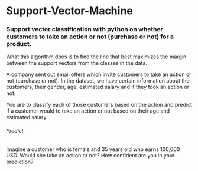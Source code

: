 # Support-Vector-Machine
### Support vector classification with python on whether customers to take an action or not (purchase or not) for a product.

What this algorithm does is to find the line that best maximizes the margin between the support vectors from the classes in the data.

A company sent out email offers which invite customers to take an action or not (purchase or not). In the dataset, we have certain information about the customers, their gender, age, estimated salary and if they took an action or not.

You are to classify each of those customers based on the action and predict if a customer would to take an action or not based on their age and estimated salary.

###### Predict
Imagine a customer who is female and 35 years old who earns 100,000 USD. Would she take an action or not? How confident are you in your prediction?
